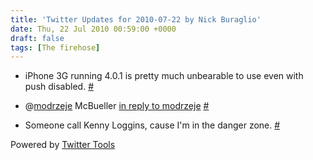 ```yaml
---
title: 'Twitter Updates for 2010-07-22 by Nick Buraglio'
date: Thu, 22 Jul 2010 00:59:00 +0000
draft: false
tags: [The firehose]
---
```


  
*   iPhone 3G running 4.0.1 is pretty much unbearable to use even with push disabled. [#](http://twitter.com/buraglio/statuses/19118477073)
  
*   @[modrzeje](http://twitter.com/modrzeje) McBueller [in reply to modrzeje](http://twitter.com/modrzeje/statuses/19104769642) [#](http://twitter.com/buraglio/statuses/19118803272)
  
*   Someone call Kenny Loggins, cause I'm in the danger zone. [#](http://twitter.com/buraglio/statuses/19220693774)
  

  

Powered by [Twitter Tools](http://alexking.org/projects/wordpress)